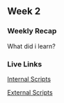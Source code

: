 ## Week 2

### Weekly Recap

What did i learn?

### Live Links

[Internal Scripts](https://dshin02.github.io/NEWM-N-220/Week-2/index.html)

[External Scripts](https://dshin02.github.io/NEWM-N-220/Week-2/pumkinpatch.html)